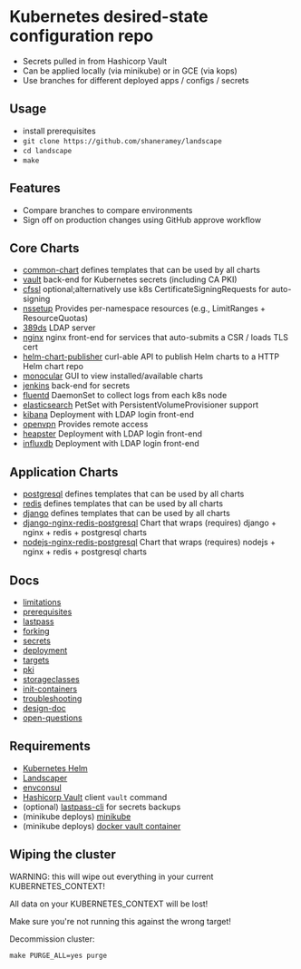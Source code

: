 # Kubernetes desired-state configuration repo

- Secrets pulled in from Hashicorp Vault
- Can be applied locally (via minikube) or in GCE (via kops)
- Use branches for different deployed apps / configs / secrets

## Usage
 - install prerequisites
 - `git clone https://github.com/shaneramey/landscape`
 - `cd landscape`
 - `make`

## Features
 - Compare branches to compare environments
 - Sign off on production changes using GitHub approve workflow

## Core Charts
 - [common-chart](https://github.com/shaneramey/common-chart)
       defines templates that can be used by all charts
 - [vault](https://github.com/shaneramey/helm-charts/tree/master/vault)
      back-end for Kubernetes secrets (including CA PKI)
 - [cfssl](https://github.com/shaneramey/helm-charts/tree/master/cfssl)
      optional;alternatively use k8s CertificateSigningRequests for auto-signing
 - [nssetup](https://github.com/shaneramey/helm-charts/tree/master/nssetup)
      Provides per-namespace resources (e.g., LimitRanges + ResourceQuotas)
 - [389ds](https://github.com/shaneramey/helm-charts/tree/master/389ds)
      LDAP server
 - [nginx](https://github.com/shaneramey/helm-charts/tree/master/nginx)
      nginx front-end for services that auto-submits a CSR / loads TLS cert
 - [helm-chart-publisher](https://github.com/shaneramey/helm-charts/tree/master/helm-chart-publisher)
      curl-able API to publish Helm charts to a HTTP Helm chart repo
 - [monocular](https://github.com/shaneramey/helm-charts/tree/master/monocular)
      GUI to view installed/available charts
 - [jenkins](https://github.com/shaneramey/helm-charts/tree/master/jenkins)
      back-end for secrets
 - [fluentd](https://github.com/shaneramey/helm-charts/tree/master/fluentd)
      DaemonSet to collect logs from each k8s node
 - [elasticsearch](https://github.com/shaneramey/helm-charts/tree/master/elasticsearch)
      PetSet with PersistentVolumeProvisioner support
 - [kibana](https://github.com/shaneramey/helm-charts/tree/master/kibana)
      Deployment with LDAP login front-end
 - [openvpn](https://github.com/shaneramey/helm-charts/tree/master/openvpn)
      Provides remote access
 - [heapster](https://github.com/shaneramey/helm-charts/tree/master/heapster)
      Deployment with LDAP login front-end
 - [influxdb](https://github.com/shaneramey/helm-charts/tree/master/influxdb)
      Deployment with LDAP login front-end

## Application Charts
 - [postgresql](https://github.com/shaneramey/helm-charts/tree/master/postgresql)
       defines templates that can be used by all charts
 - [redis](https://github.com/shaneramey/helm-charts/tree/master/redis)
       defines templates that can be used by all charts
 - [django](https://github.com/shaneramey/helm-charts/tree/master/django)
       defines templates that can be used by all charts
 - [django-nginx-redis-postgresql](https://github.com/shaneramey/helm-charts/tree/master/django-nginx-redis-postgresql)
       Chart that wraps (requires) django + nginx + redis + postgresql charts
 - [nodejs-nginx-redis-postgresql](https://github.com/shaneramey/helm-charts/tree/master/nodejs-nginx-redis-postgresql)
       Chart that wraps (requires) nodejs + nginx + redis + postgresql charts

## Docs
 - [limitations](docs/limitations.md)
 - [prerequisites](docs/prerequisites.md)
 - [lastpass](docs/lastpass.md)
 - [forking](docs/forking.md)
 - [secrets](docs/secrets.md)
 - [deployment](docs/deployment.md)
 - [targets](docs/targets.md)
 - [pki](docs/pki.md)
 - [storageclasses](docs/storageclasses.md)
 - [init-containers](docs/init-containers.md)
 - [troubleshooting](docs/troubleshooting.md)
 - [design-doc](docs/design-doc.md)
 - [open-questions](docs/open-questions.md)

## Requirements
- [Kubernetes Helm](https://github.com/kubernetes/helm)
- [Landscaper](https://github.com/Eneco/landscaper)
- [envconsul](https://github.com/hashicorp/envconsul)
- [Hashicorp Vault](https://www.vaultproject.io) client `vault` command
- (optional) [lastpass-cli](https://github.com/lastpass/lastpass-cli) for secrets backups
- (minikube deploys) [minikube](https://github.com/kubernetes/minikube)
- (minikube deploys) [docker vault container](https://hub.docker.com/_/vault/)


## Wiping the cluster
WARNING: this will wipe out everything in your current KUBERNETES_CONTEXT! 

All data on your KUBERNETES_CONTEXT will be lost!

Make sure you're not running this against the wrong target!

Decommission cluster:
```
make PURGE_ALL=yes purge
```

